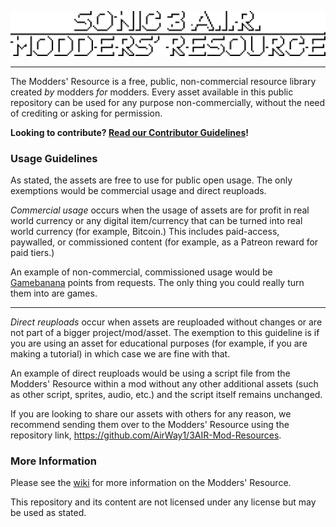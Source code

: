 
<!-- Ideally, we'd be able to just scale the normal image by 5 here, but image auto-smoothing makes it look rather bad when we do that so we gotta use this pre-scaled version instead -->

![Logo](media/logo_5x.png)
___

The Modders' Resource is a free, public, non-commercial resource library created _by_ modders _for_ modders. Every asset available in this public repository can be used for any purpose non-commercially, without the need of crediting or asking for permission.

**Looking to contribute? [Read our Contributor Guidelines](https://github.com/AirWay1/3AIR-Mod-Resources/blob/main/docs/CONTRIBUTING.md)!**

### Usage Guidelines

As stated, the assets are free to use for public open usage. The only exemptions would be commercial usage and direct reuploads.

*Commercial usage* occurs when the usage of assets are for profit in real world currency or any digital item/currency that can be turned into real world currency (for example, Bitcoin.) This includes paid-access, paywalled, or commissioned content (for example, as a Patreon reward for paid tiers.)

An example of non-commercial, commissioned usage would be [Gamebanana](https://gamebanana.com/) points from requests. The only thing you could really turn them into are games.

_______________

*Direct reuploads* occur when assets are reuploaded without changes or are not part of a bigger project/mod/asset. The exemption to this guideline is if you are using an asset for educational purposes (for example, if you are making a tutorial) in which case we are fine with that.

An example of direct reuploads would be using a script file from the Modders' Resource within a mod without any other additional assets (such as other script, sprites, audio, etc.) and the script itself remains unchanged.

If you are looking to share our assets with others for any reason, we recommend sending them over to the Modders' Resource using the repository link, https://github.com/AirWay1/3AIR-Mod-Resources.

### More Information

Please see the [wiki](https://github.com/AirWay1/3AIR-Mod-Resources/wiki) for more information on the Modders' Resource.

This repository and its content are not licensed under any license but may be used as stated.

